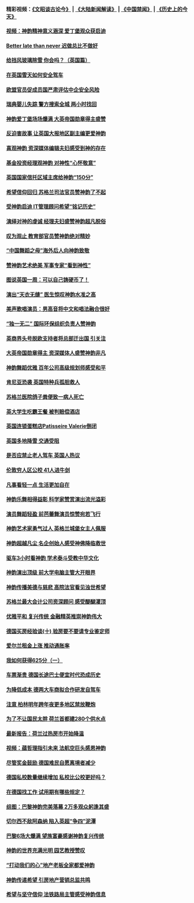 #### 精彩视频：[《文昭谈古论今》](https://github.com/gfw-breaker/wenzhao/blob/master/README.md?t=01270330) | [《大陆新闻解读》](https://github.com/gfw-breaker/ntdtv-comedy/blob/master/README.md?t=01270330) | [《中国禁闻》](https://github.com/gfw-breaker/ntdtv-news/blob/master/README.md?t=01270330) | [《历史上的今天》](https://github.com/gfw-breaker/today-in-history/blob/master/README.md?t=01270330) 

#### [视频：神韵精神意义涵深 爱丁堡观众获启迪](../pages/nsc974/n11004622.md?t=01270330) 

#### [Better late than never 迟做总比不做好](../pages/nsc974/n11004768.md?t=01270330) 

#### [给挡风玻璃除雪 你会吗？（英国篇）](../pages/nsc974/n11004765.md?t=01270330) 

#### [在英国雪天如何安全驾车](../pages/nsc974/n11004758.md?t=01270330) 

#### [欧盟官员促成员国严肃评估中企安全风险](../pages/nsc974/n11004719.md?t=01270330) 

#### [瑞典婴儿失踪 警方搜索全城 两小时找回](../pages/nsc974/n11004065.md?t=01270330) 

#### [神韵爱丁堡场场爆满 大英帝国勋章得主盛赞](../pages/nsc974/n11003114.md?t=01270330) 

#### [反迫害故事 让英国大报地区副主编更爱神韵](../pages/nsc974/n11003184.md?t=01270330) 

#### [喜观神韵 资深媒体编辑夫妇感受到神的存在](../pages/nsc974/n11003116.md?t=01270330) 

#### [基金投资经理观神韵 对神性“心怀敬意”](../pages/nsc974/n11003069.md?t=01270330) 

#### [英国国家信托区域主席给神韵“150分”](../pages/nsc974/n11003048.md?t=01270330) 

#### [希望信仰回归 苏格兰司法官员赞神韵了不起](../pages/nsc974/n11003060.md?t=01270330) 

#### [受神韵启迪 IT管理顾问希望“铭记历史”](../pages/nsc974/n11003055.md?t=01270330) 

#### [演绎对神的虔诚 经理夫妇盛赞神韵超凡脱俗](../pages/nsc974/n11003014.md?t=01270330) 

#### [叹为观止 教育部官员赞神韵绝对精妙](../pages/nsc974/n11003000.md?t=01270330) 

#### [“中国舞蹈之母”海外后人向神韵致敬](../pages/nsc974/n11002983.md?t=01270330) 

#### [赞神韵艺术绝美 军事专家“看到神性”](../pages/nsc974/n11002960.md?t=01270330) 

#### [图说英国一周：可以自己铸硬币了！](../pages/nsc974/n11002835.md?t=01270330) 

#### [演出“天衣无缝” 医生惊叹神韵水准之高](../pages/nsc974/n11002806.md?t=01270330) 

#### [美声歌唱演员：男高音将中文和唱法融合很好](../pages/nsc974/n11002784.md?t=01270330) 

#### [“独一无二” 国际环保组织负责人赞神韵](../pages/nsc974/n11002679.md?t=01270330) 

#### [英商界头号脱欧支持者将总部迁出国 引关注](../pages/nsc974/n11002435.md?t=01270330) 

#### [大英帝国勋章得主 资深媒体人盛赞神韵非凡](../pages/nsc974/n11002544.md?t=01270330) 

#### [神韵舞蹈优雅 百年公司高级规划师感受和平](../pages/nsc974/n11002532.md?t=01270330) 

#### [肯尼亚恐袭 英国特种兵孤胆救人](../pages/nsc974/n11002522.md?t=01270330) 

#### [苏格兰医院鸽子粪便致一病人死亡](../pages/nsc974/n11002503.md?t=01270330) 

#### [英大学生吃霸王餐 被判赔偿酒店](../pages/nsc974/n11002494.md?t=01270330) 

#### [英国连锁蛋糕店Patisseire Valerie倒闭](../pages/nsc974/n11002478.md?t=01270330) 

#### [英国多地降雪 交通受阻](../pages/nsc974/n11002473.md?t=01270330) 

#### [是否应禁止老人驾车 英国人热议](../pages/nsc974/n11002456.md?t=01270330) 

#### [伦敦穷人区公校 41人进牛剑](../pages/nsc974/n11002447.md?t=01270330) 

#### [凡事看轻一点 生活更加自在](../pages/nsc974/n11001530.md?t=01270330) 

#### [神韵乐舞相得益彰 科学家赞赏演出流光溢彩](../pages/nsc974/n11000482.md?t=01270330) 

#### [演员舞蹈轻盈 前芭蕾舞演员惊赞宛若飞行](../pages/nsc974/n11000679.md?t=01270330) 

#### [神韵艺术家勇气过人 英格兰城堡女主人佩服](../pages/nsc974/n11000611.md?t=01270330) 

#### [神韵超越凡尘 名企创始人感受神佛降临救世](../pages/nsc974/n11000367.md?t=01270330) 

#### [驱车3小时看神韵 学术泰斗受教中华文化](../pages/nsc974/n11000203.md?t=01270330) 

#### [神韵演出顶级 前大学电脑主管大开眼界](../pages/nsc974/n11000267.md?t=01270330) 

#### [神韵传播美德与慈悲 高院法官看见浊世希望](../pages/nsc974/n11000186.md?t=01270330) 

#### [苏格兰最大会计公司资深顾问 感受醍醐灌顶](../pages/nsc974/n11000151.md?t=01270330) 

#### [优雅平和 复兴传统 金融精英推崇神韵伟大](../pages/nsc974/n11000074.md?t=01270330) 

#### [德国买房经验谈(十) 验房要不要请专业鉴定师](../pages/nsc974/n10998982.md?t=01270330) 

#### [爱尔兰租金上涨 推动通胀率](../pages/nsc974/n10998953.md?t=01270330) 

#### [我如何获得625分（一）](../pages/nsc974/n10998868.md?t=01270330) 

#### [车票渐贵 德国长途巴士便宜时代恐成历史](../pages/nsc974/n10996183.md?t=01270330) 

#### [为降低成本 德两大车商拟合作研发自驾车](../pages/nsc974/n10996237.md?t=01270330) 

#### [注意 柏林明年跨年夜更多地区禁放鞭炮](../pages/nsc974/n10996257.md?t=01270330) 

#### [为了不让国民太胖 荷兰首都建280个供水点](../pages/nsc974/n10996114.md?t=01270330) 

#### [最新报告：荷兰过热房市开始降温](../pages/nsc974/n10996082.md?t=01270330) 

#### [视频：蕴哲理指引未来 法航空巨头感恩神韵](../pages/nsc974/n10992381.md?t=01270330) 

#### [尽管奖金鼓励 德国难民自愿离境者减少](../pages/nsc974/n10994148.md?t=01270330) 

#### [德国私校数量继续增加 私校比公校更好吗？](../pages/nsc974/n10994125.md?t=01270330) 

#### [在德国找工作 试用期有哪些规定？](../pages/nsc974/n10993992.md?t=01270330) 

#### [组图：巴黎神韵完美落幕 2万多观众躬逢其盛](../pages/nsc974/n10991478.md?t=01270330) 

#### [切尔西不敌阿森纳 陷入英超“争四”泥潭](../pages/nsc974/n10990981.md?t=01270330) 

#### [巴黎6场大爆满 望族富豪感谢神韵复兴传统](../pages/nsc974/n10990485.md?t=01270330) 

#### [神韵的世界充满光明  园艺教授赞叹](../pages/nsc974/n10990393.md?t=01270330) 

#### [“打动我们的心”地产老板全家都爱神韵](../pages/nsc974/n10990224.md?t=01270330) 

#### [神韵传递希望 引房地产营销总监共鸣](../pages/nsc974/n10990026.md?t=01270330) 

#### [希望与坚守信仰 法铁路局主管感受神韵信息](../pages/nsc974/n10990061.md?t=01270330) 

